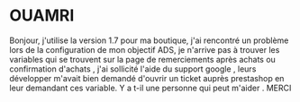 # OUAMRI
 Bonjour, j'utilise la version 1.7 pour ma boutique, j'ai rencontré un problème lors de la configuration de mon objectif ADS, je n'arrive pas à trouver les variables qui se trouvent sur la page de remerciements après achats ou confirmation d'achats , j'ai sollicité l'aide du support google , leurs développer m'avait bien demandé d'ouvrir un ticket auprès prestashop en leur demandant ces variable. Y a t-il une personne qui peut m'aider . MERCI 
